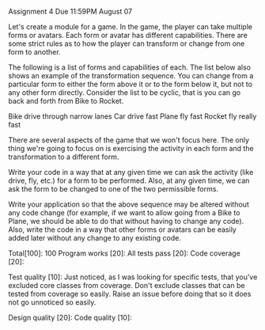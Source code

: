 Assignment 4 Due 11:59PM August 07

Let's create a module for a game. In the game, the player can take multiple forms or avatars. Each form or avatar has different capabilities. There are some strict rules as to how the player can transform or change from one form to another.

The following is a list of forms and capabilities of each. The list below also shows an example of the transformation sequence. You can change from a particular form to either the form above it or to the form below it, but not to any other form directly. Consider the list to be cyclic, that is you can go back and forth from Bike to Rocket.


Bike   drive through narrow lanes
Car    drive fast
Plane  fly fast
Rocket fly really fast

There are several aspects of the game that we won't focus here. The only thing we're going to focus on is exercising the activity in each form and the transformation to a different form.

Write your code in a way that at any given time we can ask the activity (like drive, fly, etc.) for a form to be performed. Also, at any given time, we can ask the form to be changed to one of the two permissible forms. 

Write your application so that the above sequence may be altered without any code change (for example, if we want to allow going from a Bike to Plane, we should be able to do that without having to change any code). Also, write the code in a way that other forms or avatars can be easily added later without any change to any existing code.

Total[100]: 100
Program works [20]:
All tests pass [20]:
Code coverage [20]:

Test quality [10]:
Just noticed, as I was looking for specific tests, that you've excluded core classes from coverage. Don't exclude classes that can be tested from coverage so easily. Raise an issue before doing that so it does not go unnoticed so easily.

Design quality [20]:
Code quality [10]:
